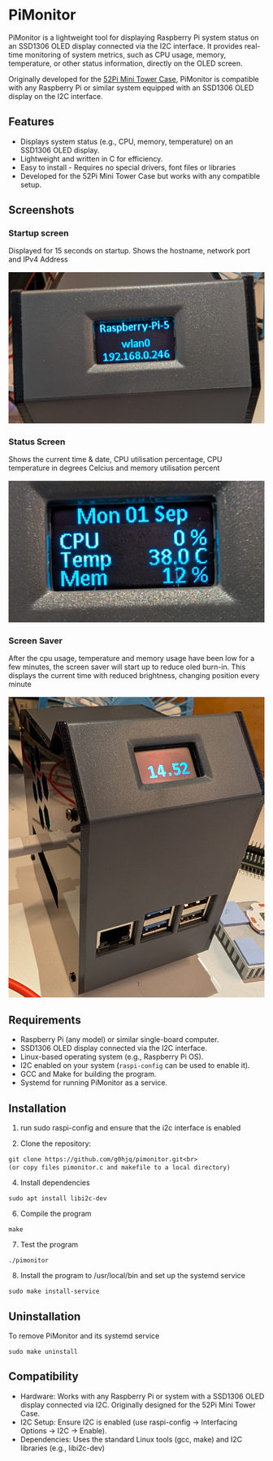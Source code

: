 # PiMonitor

PiMonitor is a lightweight tool for displaying Raspberry Pi system status on an SSD1306 OLED display connected via the I2C interface. It provides real-time monitoring of system metrics, such as CPU usage, memory, temperature, or other status information, directly on the OLED screen.

Originally developed for the [52Pi Mini Tower Case](https://www.52pi.com/products/mini-tower-kit-for-raspberry-pi-4b?_pos=1&_sid=6c7e7b3f4&_ss=r), PiMonitor is compatible with any Raspberry Pi or similar system equipped with an SSD1306 OLED display on the I2C interface.

## Features
- Displays system status (e.g., CPU, memory, temperature) on an SSD1306 OLED display.
- Lightweight and written in C for efficiency. 
- Easy to install - Requires no special drivers, font files or libraries
- Developed for the 52Pi Mini Tower Case but works with any compatible setup.

## Screenshots
### Startup screen
Displayed for 15 seconds on startup. Shows the hostname, network port and IPv4 Address
<br><br>
![PiMonitor Display](images/PXL_20250901_132239426.jpg)

### Status Screen
Shows the current time & date, CPU utilisation percentage, CPU temperature in degrees Celcius and memory utilisation percent
<br><br>
![PiMonitor Display](images/PXL_20250901_132250247.jpg)

### Screen Saver
After the cpu usage, temperature and memory usage have been low for a few minutes, the screen saver 
will start up to reduce oled burn-in. This displays the current time with reduced brightness, 
changing position every minute
<br><br>
![PiMonitor Display](images/PXL_20250901_135251616.jpg)


## Requirements
- Raspberry Pi (any model) or similar single-board computer.
- SSD1306 OLED display connected via the I2C interface.
- Linux-based operating system (e.g., Raspberry Pi OS).
- I2C enabled on your system (`raspi-config` can be used to enable it).
- GCC and Make for building the program.
- Systemd for running PiMonitor as a service.

## Installation
1. run sudo raspi-config and ensure that the i2c interface is enabled
   
2. Clone the repository:
```
git clone https://github.com/g0hjq/pimonitor.git<br>
(or copy files pimonitor.c and makefile to a local directory)
```
4. Install dependencies
```
sudo apt install libi2c-dev
```

6. Compile the program
```
make
```

7. Test the program
```
./pimonitor
```

8. Install the program to /usr/local/bin and set up the systemd service<br>
```
sudo make install-service
```

## Uninstallation
To remove PiMonitor and its systemd service
```
sudo make uninstall
```

## Compatibility
- Hardware: Works with any Raspberry Pi or system with a SSD1306 OLED display connected via I2C. Originally designed for the 52Pi Mini Tower Case.
- I2C Setup: Ensure I2C is enabled (use raspi-config → Interfacing Options → I2C → Enable).
- Dependencies: Uses the standard Linux tools (gcc, make) and I2C libraries (e.g., libi2c-dev)



   
